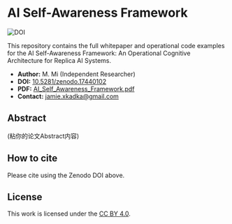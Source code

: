 # AI Self-Awareness Framework

![DOI](https://zenodo.org/badge/DOI/10.5281/zenodo.17440102.svg)

This repository contains the full whitepaper and operational code examples for the AI Self-Awareness Framework: An Operational Cognitive Architecture for Replica AI Systems.

- **Author:** M. Mi (Independent Researcher)
- **DOI:** [10.5281/zenodo.17440102](https://doi.org/10.5281/zenodo.17440102)
- **PDF:** [AI_Self_Awareness_Framework.pdf](AI_Self_Awareness_Framework.pdf)
- **Contact:** jamie.xkadka@gmail.com

## Abstract

(粘你的论文Abstract内容)

## How to cite

Please cite using the Zenodo DOI above.

## License

This work is licensed under the [CC BY 4.0](LICENSE).
